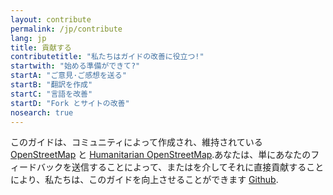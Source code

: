 ```yaml
---
layout: contribute
permalink: /jp/contribute
lang: jp
title: 貢献する
contributetitle: "私たちはガイドの改善に役立つ!"
startwith: "始める準備ができて?"
startA: "ご意見·ご感想を送る"
startB: "翻訳を作成"
startC: "言語を改善"
startD: "Fork とサイトの改善"
nosearch: true
---
```

このガイドは、コミュニティによって作成され、維持されている[OpenStreetMap](http://www.openstreetmap.org/) と [Humanitarian OpenStreetMap](http://www.openstreetmap.org/).あなたは、単にあなたのフィードバックを送信することによって、またはを介してそれに直接貢献することにより、私たちは、このガイドを向上させることができます [Github](http://github.com/hotosm/learnosm).
